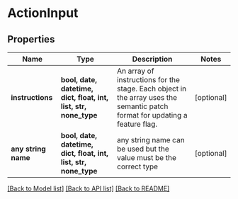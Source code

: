 # ActionInput


## Properties
Name | Type | Description | Notes
------------ | ------------- | ------------- | -------------
**instructions** | **bool, date, datetime, dict, float, int, list, str, none_type** | An array of instructions for the stage. Each object in the array uses the semantic patch format for updating a feature flag. | [optional] 
**any string name** | **bool, date, datetime, dict, float, int, list, str, none_type** | any string name can be used but the value must be the correct type | [optional]

[[Back to Model list]](../README.md#documentation-for-models) [[Back to API list]](../README.md#documentation-for-api-endpoints) [[Back to README]](../README.md)


